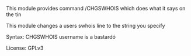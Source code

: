 This module provides command /CHGSWHOIS which does what it says on the tin

This module changes a users swhois line to the string you specify

Syntax: CHGSWHOIS username is a bastardó


License: GPLv3

